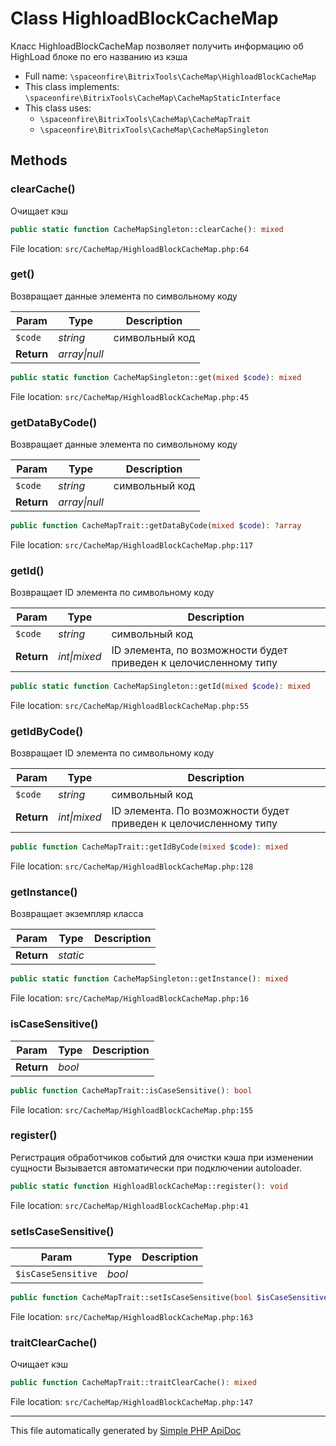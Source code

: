 # Class HighloadBlockCacheMap

Класс HighloadBlockCacheMap позволяет получить информацию об HighLoad блоке по его названию из кэша

-   Full name: `\spaceonfire\BitrixTools\CacheMap\HighloadBlockCacheMap`
-   This class implements: `\spaceonfire\BitrixTools\CacheMap\CacheMapStaticInterface`
-   This class uses:
    -   `\spaceonfire\BitrixTools\CacheMap\CacheMapTrait`
    -   `\spaceonfire\BitrixTools\CacheMap\CacheMapSingleton`

## Methods

### clearCache()

Очищает кэш

```php
public static function CacheMapSingleton::clearCache(): mixed
```

File location: `src/CacheMap/HighloadBlockCacheMap.php:64`

### get()

Возвращает данные элемента по символьному коду

| Param      | Type              | Description    |
| ---------- | ----------------- | -------------- |
| `$code`    | _string_          | символьный код |
| **Return** | _array&#124;null_ |                |

```php
public static function CacheMapSingleton::get(mixed $code): mixed
```

File location: `src/CacheMap/HighloadBlockCacheMap.php:45`

### getDataByCode()

Возвращает данные элемента по символьному коду

| Param      | Type              | Description    |
| ---------- | ----------------- | -------------- |
| `$code`    | _string_          | символьный код |
| **Return** | _array&#124;null_ |                |

```php
public function CacheMapTrait::getDataByCode(mixed $code): ?array
```

File location: `src/CacheMap/HighloadBlockCacheMap.php:117`

### getId()

Возвращает ID элемента по символьному коду

| Param      | Type             | Description                                                      |
| ---------- | ---------------- | ---------------------------------------------------------------- |
| `$code`    | _string_         | символьный код                                                   |
| **Return** | _int&#124;mixed_ | ID элемента, по возможности будет приведен к целочисленному типу |

```php
public static function CacheMapSingleton::getId(mixed $code): mixed
```

File location: `src/CacheMap/HighloadBlockCacheMap.php:55`

### getIdByCode()

Возвращает ID элемента по символьному коду

| Param      | Type             | Description                                                      |
| ---------- | ---------------- | ---------------------------------------------------------------- |
| `$code`    | _string_         | символьный код                                                   |
| **Return** | _int&#124;mixed_ | ID элемента. По возможности будет приведен к целочисленному типу |

```php
public function CacheMapTrait::getIdByCode(mixed $code): mixed
```

File location: `src/CacheMap/HighloadBlockCacheMap.php:128`

### getInstance()

Возвращает экземпляр класса

| Param      | Type     | Description |
| ---------- | -------- | ----------- |
| **Return** | _static_ |             |

```php
public static function CacheMapSingleton::getInstance(): mixed
```

File location: `src/CacheMap/HighloadBlockCacheMap.php:16`

### isCaseSensitive()

| Param      | Type   | Description |
| ---------- | ------ | ----------- |
| **Return** | _bool_ |             |

```php
public function CacheMapTrait::isCaseSensitive(): bool
```

File location: `src/CacheMap/HighloadBlockCacheMap.php:155`

### register()

Регистрация обработчиков событий для очистки кэша при изменении сущности
Вызывается автоматически при подключении autoloader.

```php
public static function HighloadBlockCacheMap::register(): void
```

File location: `src/CacheMap/HighloadBlockCacheMap.php:41`

### setIsCaseSensitive()

| Param              | Type   | Description |
| ------------------ | ------ | ----------- |
| `$isCaseSensitive` | _bool_ |             |

```php
public function CacheMapTrait::setIsCaseSensitive(bool $isCaseSensitive): void
```

File location: `src/CacheMap/HighloadBlockCacheMap.php:163`

### traitClearCache()

Очищает кэш

```php
public function CacheMapTrait::traitClearCache(): mixed
```

File location: `src/CacheMap/HighloadBlockCacheMap.php:147`

---

This file automatically generated by [Simple PHP ApiDoc](https://github.com/spaceonfire/simple-php-apidoc)
